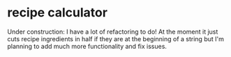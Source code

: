 # recipe calculator
Under construction: 
I have a lot of refactoring to do! At the moment it just cuts recipe ingredients in half if they are at the beginning of a string but I'm planning to add much more functionality and fix issues.

